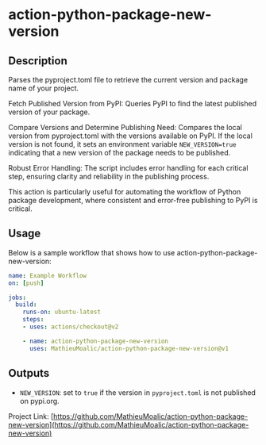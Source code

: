 # action-python-package-new-version

## Description
Parses the pyproject.toml file to retrieve the current version and package name of your project.

Fetch Published Version from PyPI: Queries PyPI to find the latest published version of your package.

Compare Versions and Determine Publishing Need: Compares the local version from pyproject.toml with the versions available on PyPI. If the local version is not found, it sets an environment variable `NEW_VERSION=true` indicating that a new version of the package needs to be published.

Robust Error Handling: The script includes error handling for each critical step, ensuring clarity and reliability in the publishing process.

This action is particularly useful for automating the workflow of Python package development, where consistent and error-free publishing to PyPI is critical.

## Usage
Below is a sample workflow that shows how to use action-python-package-new-version:

```yaml
name: Example Workflow
on: [push]

jobs:
  build:
    runs-on: ubuntu-latest
    steps:
    - uses: actions/checkout@v2

    - name: action-python-package-new-version
      uses: MathieuMoalic/action-python-package-new-version@v1
```

## Outputs
- `NEW_VERSION`: set to `true` if the version in `pyproject.toml` is not published on pypi.org.

Project Link: [https://github.com/MathieuMoalic/action-python-package-new-version](https://github.com/MathieuMoalic/action-python-package-new-version)
